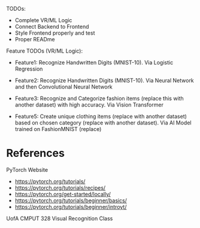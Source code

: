 TODOs:
- Complete VR/ML Logic 
- Connect Backend to Frontend
- Style Frontend properly and test
- Proper READme

Feature TODOs (VR/ML Logic):
- Feature1: Recognize Handwritten Digits (MNIST-10). Via Logistic Regression
 
- Feature2: Recognize Handwritten Digits (MNIST-10). Via Neural Network and then Convolutional Neural Network

- Feature3: Recognize and Categorize fashion items (replace this with another dataset) with high accuracy. Via Vision Transformer

- Feature5: Create unique clothing items (replace with another dataset) based on chosen category (replace with another dataset). Via AI Model trained on FashionMNIST (replace)

# References
PyTorch Website
- https://pytorch.org/tutorials/
- https://pytorch.org/tutorials/recipes/
- https://pytorch.org/get-started/locally/
- https://pytorch.org/tutorials/beginner/basics/
- https://pytorch.org/tutorials/beginner/introyt/

UofA CMPUT 328 Visual Recognition Class